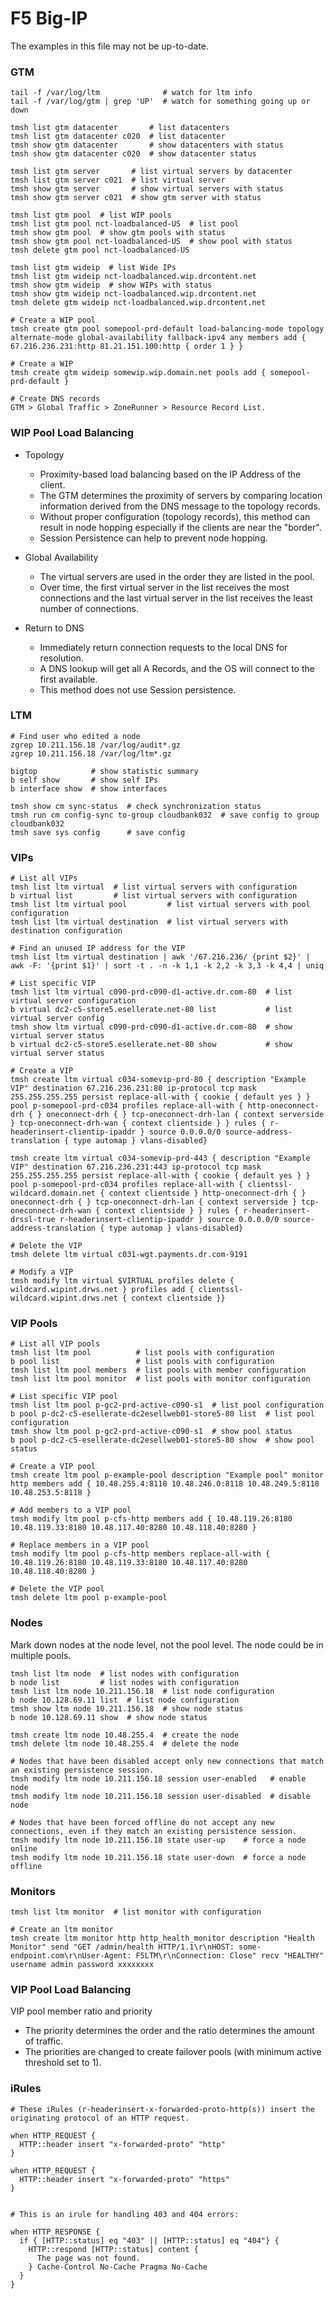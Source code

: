 # F5 Big-IP

The examples in this file may not be up-to-date.

### GTM

```shell script
tail -f /var/log/ltm              # watch for ltm info
tail -f /var/log/gtm | grep 'UP'  # watch for something going up or down

tmsh list gtm datacenter       # list datacenters
tmsh list gtm datacenter c020  # list datacenter
tmsh show gtm datacenter       # show datacenters with status
tmsh show gtm datacenter c020  # show datacenter status

tmsh list gtm server       # list virtual servers by datacenter
tmsh list gtm server c021  # list virtual server
tmsh show gtm server       # show virtual servers with status
tmsh show gtm server c021  # show gtm server with status

tmsh list gtm pool  # list WIP pools
tmsh list gtm pool nct-loadbalanced-US  # list pool
tmsh show gtm pool  # show gtm pools with status
tmsh show gtm pool nct-loadbalanced-US  # show pool with status
tmsh delete gtm pool nct-loadbalanced-US

tmsh list gtm wideip  # list Wide IPs
tmsh list gtm wideip nct-loadbalanced.wip.drcontent.net
tmsh show gtm wideip  # show WIPs with status
tmsh show gtm wideip nct-loadbalanced.wip.drcontent.net
tmsh delete gtm wideip nct-loadbalanced.wip.drcontent.net

# Create a WIP pool
tmsh create gtm pool somepool-prd-default load-balancing-mode topology alternate-mode global-availability fallback-ipv4 any members add { 67.216.236.231:http 81.21.151.100:http { order 1 } }

# Create a WIP
tmsh create gtm wideip somewip.wip.domain.net pools add { somepool-prd-default }

# Create DNS records
GTM > Global Traffic > ZoneRunner > Resource Record List.
```


### WIP Pool Load Balancing

* Topology
  * Proximity-based load balancing based on the IP Address of the client.
  * The GTM determines the proximity of servers by comparing location information derived from the DNS message to the topology records.
  * Without proper configuration (topology records), this method can result in node hopping especially if the clients are near the "border".
  * Session Persistence can help to prevent node hopping.

* Global Availability
  * The virtual servers are used in the order they are listed in the pool.
  * Over time, the first virtual server in the list receives the most connections and the last virtual server in the list receives the least number of connections.

* Return to DNS
  * Immediately return connection requests to the local DNS for resolution.
  * A DNS lookup will get all A Records, and the OS will connect to the first available.
  * This method does not use Session persistence.


### LTM

```shell script
# Find user who edited a node
zgrep 10.211.156.18 /var/log/audit*.gz
zgrep 10.211.156.18 /var/log/ltm*.gz

bigtop            # show statistic summary
b self show       # show self IPs
b interface show  # show interfaces

tmsh show cm sync-status  # check synchronization status
tmsh run cm config-sync to-group cloudbank032  # save config to group cloudbank032
tmsh save sys config      # save config
```


### VIPs

```shell script
# List all VIPs
tmsh list ltm virtual  # list virtual servers with configuration
b virtual list         # list virtual servers with configuration
tmsh list ltm virtual pool         # list virtual servers with pool configuration
tmsh list ltm virtual destination  # list virtual servers with destination configuration

# Find an unused IP address for the VIP
tmsh list ltm virtual destination | awk '/67.216.236/ {print $2}' | awk -F: '{print $1}' | sort -t . -n -k 1,1 -k 2,2 -k 3,3 -k 4,4 | uniq

# List specific VIP
tmsh list ltm virtual c090-prd-c090-d1-active.dr.com-80  # list virtual server configuration
b virtual dc2-c5-store5.esellerate.net-80 list           # list virtual server config
tmsh show ltm virtual c090-prd-c090-d1-active.dr.com-80  # show virtual server status
b virtual dc2-c5-store5.esellerate.net-80 show           # show virtual server status

# Create a VIP
tmsh create ltm virtual c034-somevip-prd-80 { description "Example VIP" destination 67.216.236.231:80 ip-protocol tcp mask 255.255.255.255 persist replace-all-with { cookie { default yes } } pool p-somepool-prd-c034 profiles replace-all-with { http-oneconnect-drh { } oneconnect-drh { } tcp-oneconnect-drh-lan { context serverside } tcp-oneconnect-drh-wan { context clientside } } rules { r-headerinsert-clientip-ipaddr } source 0.0.0.0/0 source-address-translation { type automap } vlans-disabled}

tmsh create ltm virtual c034-somevip-prd-443 { description "Example VIP" destination 67.216.236.231:443 ip-protocol tcp mask 255.255.255.255 persist replace-all-with { cookie { default yes } } pool p-somepool-prd-c034 profiles replace-all-with { clientssl-wildcard.domain.net { context clientside } http-oneconnect-drh { } oneconnect-drh { } tcp-oneconnect-drh-lan { context serverside } tcp-oneconnect-drh-wan { context clientside } } rules { r-headerinsert-drssl-true r-headerinsert-clientip-ipaddr } source 0.0.0.0/0 source-address-translation { type automap } vlans-disabled}

# Delete the VIP
tmsh delete ltm virtual c031-wgt.payments.dr.com-9191

# Modify a VIP
tmsh modify ltm virtual $VIRTUAL profiles delete { wildcard.wipint.drws.net } profiles add { clientssl-wildcard.wipint.drws.net { context clientside }}
```


### VIP Pools

```shell script
# List all VIP pools
tmsh list ltm pool          # list pools with configuration
b pool list                 # list pools with configuration
tmsh list ltm pool members  # list pools with member configuration
tmsh list ltm pool monitor  # list pools with monitor configuration

# List specific VIP pool
tmsh list ltm pool p-gc2-prd-active-c090-s1  # list pool configuration
b pool p-dc2-c5-esellerate-dc2esellweb01-store5-80 list  # list pool configuration
tmsh show ltm pool p-gc2-prd-active-c090-s1  # show pool status
b pool p-dc2-c5-esellerate-dc2esellweb01-store5-80 show  # show pool status

# Create a VIP pool
tmsh create ltm pool p-example-pool description "Example pool" monitor http members add { 10.48.255.4:8118 10.48.246.0:8118 10.48.249.5:8118 10.48.253.5:8118 }

# Add members to a VIP pool
tmsh modify ltm pool p-cfs-http members add { 10.48.119.26:8180 10.48.119.33:8180 10.48.117.40:8280 10.48.118.40:8280 }

# Replace members in a VIP pool
tmsh modify ltm pool p-cfs-http members replace-all-with { 10.48.119.26:8180 10.48.119.33:8180 10.48.117.40:8280 10.48.118.40:8280 }

# Delete the VIP pool
tmsh delete ltm pool p-example-pool
```


### Nodes

Mark down nodes at the node level, not the pool level.  The node could be in multiple pools.

```shell script
tmsh list ltm node  # list nodes with configuration
b node list         # list nodes with configuration
tmsh list ltm node 10.211.156.18  # list node configuration
b node 10.128.69.11 list  # list node configuration
tmsh show ltm node 10.211.156.18  # show node status
b node 10.128.69.11 show  # show node status

tmsh create ltm node 10.48.255.4  # create the node
tmsh delete ltm node 10.48.255.4  # delete the node

# Nodes that have been disabled accept only new connections that match an existing persistence session.
tmsh modify ltm node 10.211.156.18 session user-enabled   # enable node
tmsh modify ltm node 10.211.156.18 session user-disabled  # disable node

# Nodes that have been forced offline do not accept any new connections, even if they match an existing persistence session.
tmsh modify ltm node 10.211.156.18 state user-up    # force a node online
tmsh modify ltm node 10.211.156.18 state user-down  # force a node offline
```


### Monitors

```shell script
tmsh list ltm monitor  # list monitor with configuration

# Create an ltm monitor
tmsh create ltm monitor http http_health_monitor description "Health Monitor" send "GET /admin/health HTTP/1.1\r\nHOST: some-endpoint.com\r\nUser-Agent: F5LTM\r\nConnection: Close" recv "HEALTHY" username admin password xxxxxxxx
```


### VIP Pool Load Balancing

VIP pool member ratio and priority
* The priority determines the order and the ratio determines the amount of traffic.
* The priorities are changed to create failover pools (with minimum active threshold set to 1).


### iRules

```shell script
# These iRules (r-headerinsert-x-forwarded-proto-http(s)) insert the originating protocol of an HTTP request.

when HTTP_REQUEST {
  HTTP::header insert "x-forwarded-proto" "http"
}

when HTTP_REQUEST {
  HTTP::header insert "x-forwarded-proto" "https"
}


# This is an irule for handling 403 and 404 errors:

when HTTP_RESPONSE {
  if { [HTTP::status] eq "403" || [HTTP::status] eq "404"} {
    HTTP::respond [HTTP::status] content {
      The page was not found.
    } Cache-Control No-Cache Pragma No-Cache
  }
}
```
